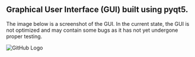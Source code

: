## Graphical User Interface (GUI) built using pyqt5.

The image below is a screenshot of the GUI. In the current state, the GUI is not optimized and may contain some bugs as it has not yet undergone proper testing.

![GitHub Logo](https://github.com/KirillTsarapkin/extracting-sec.gov-filings/blob/main/user-interface/sec.gov_scraper_GUI.JPG)
